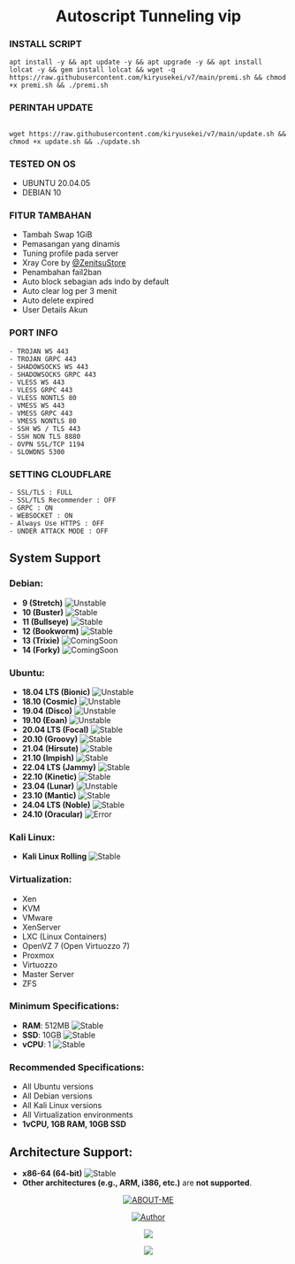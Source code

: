 <h1 align="center">
<h1 align="center">Autoscript Tunneling vip

### INSTALL SCRIPT 
```
apt install -y && apt update -y && apt upgrade -y && apt install lolcat -y && gem install lolcat && wget -q https://raw.githubusercontent.com/kiryusekei/v7/main/premi.sh && chmod +x premi.sh && ./premi.sh

```

### PERINTAH UPDATE
```

wget https://raw.githubusercontent.com/kiryusekei/v7/main/update.sh && chmod +x update.sh && ./update.sh

```

### TESTED ON OS 
- UBUNTU 20.04.05
- DEBIAN 10

### FITUR TAMBAHAN
- Tambah Swap 1GiB
- Pemasangan yang dinamis
- Tuning profile pada server
- Xray Core by [@ZenitsuStore](https://github.com/myridwan)
- Penambahan fail2ban
- Auto block sebagian ads indo by default
- Auto clear log per 3 menit
- Auto delete expired
- User Details Akun

### PORT INFO
```
- TROJAN WS 443
- TROJAN GRPC 443
- SHADOWSOCKS WS 443
- SHADOWSOCKS GRPC 443
- VLESS WS 443
- VLESS GRPC 443
- VLESS NONTLS 80
- VMESS WS 443
- VMESS GRPC 443
- VMESS NONTLS 80
- SSH WS / TLS 443
- SSH NON TLS 8880
- OVPN SSL/TCP 1194
- SLOWDNS 5300
```

### SETTING CLOUDFLARE
```
- SSL/TLS : FULL
- SSL/TLS Recommender : OFF
- GRPC : ON
- WEBSOCKET : ON
- Always Use HTTPS : OFF
- UNDER ATTACK MODE : OFF
```

## System Support

### Debian:
- **9 (Stretch)** ![Unstable](https://img.shields.io/badge/status-Unstable-orange)
- **10 (Buster)** ![Stable](https://img.shields.io/badge/status-Stable-brightgreen)
- **11 (Bullseye)** ![Stable](https://img.shields.io/badge/status-Stable-brightgreen)
- **12 (Bookworm)** ![Stable](https://img.shields.io/badge/status-Stable-brightgreen)
- **13 (Trixie)** ![ComingSoon](https://img.shields.io/badge/status-Coming%20Soon-blue)
- **14 (Forky)** ![ComingSoon](https://img.shields.io/badge/status-Coming%20Soon-blue)

### Ubuntu:
- **18.04 LTS (Bionic)** ![Unstable](https://img.shields.io/badge/status-Unstable-orange)
- **18.10 (Cosmic)** ![Unstable](https://img.shields.io/badge/status-Unstable-orange)
- **19.04 (Disco)** ![Unstable](https://img.shields.io/badge/status-Unstable-orange)
- **19.10 (Eoan)** ![Unstable](https://img.shields.io/badge/status-Unstable-orange)
- **20.04 LTS (Focal)** ![Stable](https://img.shields.io/badge/status-Stable-brightgreen)
- **20.10 (Groovy)** ![Stable](https://img.shields.io/badge/status-Stable-brightgreen)
- **21.04 (Hirsute)** ![Stable](https://img.shields.io/badge/status-Stable-brightgreen)
- **21.10 (Impish)** ![Stable](https://img.shields.io/badge/status-Stable-brightgreen)
- **22.04 LTS (Jammy)** ![Stable](https://img.shields.io/badge/status-Stable-brightgreen)
- **22.10 (Kinetic)** ![Stable](https://img.shields.io/badge/status-Stable-brightgreen)
- **23.04 (Lunar)** ![Unstable](https://img.shields.io/badge/status-Unstable-orange)
- **23.10 (Mantic)** ![Stable](https://img.shields.io/badge/status-Stable-brightgreen)
- **24.04 LTS (Noble)** ![Stable](https://img.shields.io/badge/status-Stable-brightgreen)
- **24.10 (Oracular)** ![Error](https://img.shields.io/badge/status-Error-red)

### Kali Linux:
- **Kali Linux Rolling** ![Stable](https://img.shields.io/badge/status-Stable-brightgreen)

### Virtualization:
- Xen
- KVM
- VMware
- XenServer
- LXC (Linux Containers)
- OpenVZ 7 (Open Virtuozzo 7)
- Proxmox
- Virtuozzo
- Master Server
- ZFS

### Minimum Specifications:
- **RAM**: 512MB ![Stable](https://img.shields.io/badge/status-Stable-brightgreen)
- **SSD**: 10GB ![Stable](https://img.shields.io/badge/status-Stable-brightgreen)
- **vCPU**: 1 ![Stable](https://img.shields.io/badge/status-Stable-brightgreen)

### Recommended Specifications:
- All Ubuntu versions
- All Debian versions
- All Kali Linux versions
- All Virtualization environments
- **1vCPU, 1GB RAM, 10GB SSD**

## Architecture Support:
- **x86-64 (64-bit)** ![Stable](https://img.shields.io/badge/status-Stable-brightgreen)
- **Other architectures (e.g., ARM, i386, etc.)** are **not supported**.

<p align="center">
<a href="#"><img title="ABOUT-ME" src="https://img.shields.io/badge/ABOUT ME-green?colorA=%23ff0000&colorB=%23017e40&style=for-the-badge"></a>
</p>
<p align="center">
<a href="https://github.com/Mrz051"><img title="Author" src="https://img.shields.io/badge/AUTHOR-PEYX-orange.svg?style=for-the-badge&logo=github"></a>
</p>
<p align="center">
<a href="https://t.me/peyyx" target=”_blank”><img src="https://img.shields.io/static/v1?style=for-the-badge&logo=Telegram&label=Telegram&message=Click%20Here&color=blue"></a>
</p>
<p align="center">
<a href="https://wa.me/6287744622208" target=”_blank”><img src="https://img.shields.io/static/v1?style=for-the-badge&logo=Whatsapp&label=Whatsapp&message=Click%20Here&color=green"></a>
</p>
